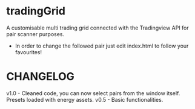# tradingGrid
A customisable multi trading grid connected with the Tradingview API for pair scanner purposes.

<ul><li>In order to change the followed pair just edit index.html to follow your favourites!</li></ul>

# CHANGELOG
v1.0 - Cleaned code, you can now select pairs from the window itself. Presets loaded with energy assets.
v0.5 - Basic functionalities.
